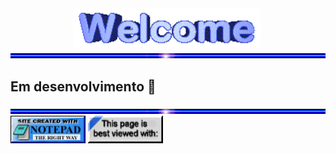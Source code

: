 
<img width="300px" style="margin: 0 100px" src="gifs/welcome1.gif">

<img src="gifs/hr1.gif">

## Em desenvolvimento 🌱

<img src="gifs/hr1.gif">

<img width="120px" height="44px" src="gifs/notepad.gif">
<img width="120px" height="44px" src="gifs/Iexplorer.gif">

<!-- ### Em desenvolvimento 🌱 -->

<!-- <div style="display: flex; margin: 0px; padding: 0px; justify-content: space-evenly; flex-wrap:wrap">
    <img width="98%" style="margin: 20px 0px" src="github-user-contribution.svg">
    <img width="41.9%" src="https://github-readme-stats.vercel.app/api/top-langs/?username=anuraghazra&theme=merko&layout=compact"/>
    <img width="50%" src="https://github-readme-stats.vercel.app/api?username=gabrielgusn&show_icons=true&theme=merko"/>
</div> -->

<!--
**gabrielgusn/gabrielgusn** is a ✨ _special_ ✨ repository because its `README.md` (this file) appears on your GitHub profile.

Here are some ideas to get you started:

- 🔭 I’m currently working on ...
- 🌱 I’m currently learning ...
- 👯 I’m looking to collaborate on ...
- 🤔 I’m looking for help with ...
- 💬 Ask me about ...
- 📫 How to reach me: ...
- 😄 Pronouns: ...
- ⚡ Fun fact: ...
-->
